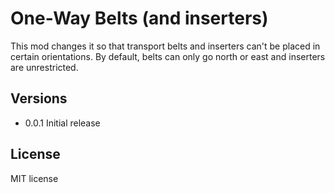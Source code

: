 # One-Way Belts (and inserters)

This mod changes it so that transport belts and inserters can't be placed in
certain orientations. By default, belts can only go north or east and inserters
are unrestricted.

## Versions
 * 0.0.1 Initial release

## License

MIT license
